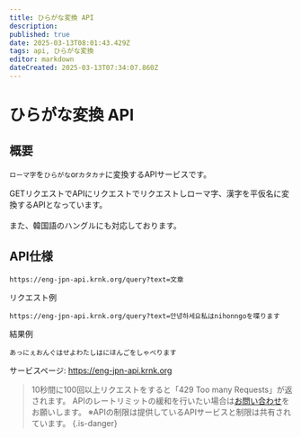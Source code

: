 ```yaml
---
title: ひらがな変換 API
description: 
published: true
date: 2025-03-13T08:01:43.429Z
tags: api, ひらがな変換
editor: markdown
dateCreated: 2025-03-13T07:34:07.860Z
---
```


# ひらがな変換 API
## 概要
`ローマ字`を`ひらがな`or`カタカナ`に変換するAPIサービスです。

GETリクエストでAPIにリクエストでリクエストしローマ字、漢字を平仮名に変換するAPIとなっています。
<br></br>また、韓国語のハングルにも対応しております。

## API仕様
```
https://eng-jpn-api.krnk.org/query?text=文章
```

リクエスト例
```
https://eng-jpn-api.krnk.org/query?text=안녕하세요私はnihonngoを喋ります
```
結果例
```
あっにぇおんぐはせよわたしはにほんごをしゃべります
```

サービスページ: https://eng-jpn-api.krnk.org

> 10秒間に100回以上リクエストをすると「429 Too many Requests」が返されます。
APIのレートリミットの緩和を行いたい場合は[お問い合わせ](https://discord.krnk.org)をお願いします。
※APIの制限は提供しているAPIサービスと制限は共有されています。
{.is-danger}